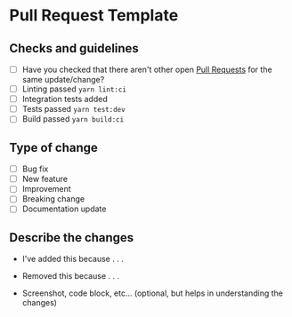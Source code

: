 # Pull Request Template

## Checks and guidelines
<!-- Mark your checks with 'x' inside the square brackets -->

* [ ] Have you checked that there aren't other open [Pull Requests](https://github.com/Gabb-c/pokenode/pulls) for the same update/change?
* [ ] Linting passed `yarn lint:ci`
* [ ] Integration tests added
* [ ] Tests passed `yarn test:dev`
* [ ] Build passed `yarn build:ci`

<!-- You can erase any part of this template if not applicable to your Pull Request. -->

## Type of change

* [ ] Bug fix
* [ ] New feature
* [ ] Improvement
* [ ] Breaking change
* [ ] Documentation update

## Describe the changes

* I've added this because . . .
* Removed this because . . .

* Screenshot, code block, etc... (optional, but helps in understanding the changes)
